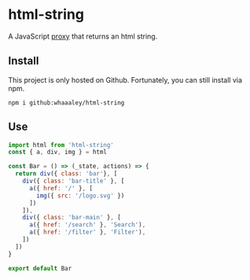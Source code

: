 
# html-string

A JavaScript [proxy](https://developer.mozilla.org/en-US/docs/Web/JavaScript/Reference/Global_Objects/Proxy) that returns an html string.

## Install

This project is only hosted on Github. Fortunately, you can still install via npm.

```
npm i github:whaaaley/html-string
```

## Use

```js
import html from 'html-string'
const { a, div, img } = html

const Bar = () => (_state, actions) => {
  return div({ class: 'bar'}, [
    div({ class: 'bar-title' }, [
      a({ href: '/' }, [
        img({ src: '/logo.svg' })
      ])
    ]),
    div({ class: 'bar-main' }, [
      a({ href: '/search' }, 'Search'),
      a({ href: '/filter' }, 'Filter'),
    ])
  ])
}

export default Bar
```
